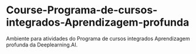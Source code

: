# Course-Programa-de-cursos-integrados-Aprendizagem-profunda
Ambiente para atividades do Programa de cursos integrados Aprendizagem profunda da Deeplearning.AI.

